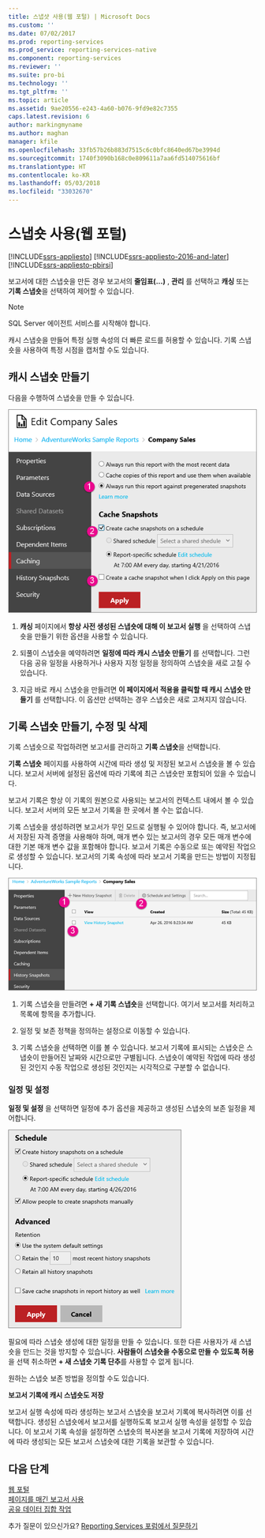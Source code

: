 ```yaml
---
title: 스냅샷 사용(웹 포털) | Microsoft Docs
ms.custom: ''
ms.date: 07/02/2017
ms.prod: reporting-services
ms.prod_service: reporting-services-native
ms.component: reporting-services
ms.reviewer: ''
ms.suite: pro-bi
ms.technology: ''
ms.tgt_pltfrm: ''
ms.topic: article
ms.assetid: 9ae20556-e243-4a60-b076-9fd9e82c7355
caps.latest.revision: 6
author: markingmyname
ms.author: maghan
manager: kfile
ms.openlocfilehash: 33fb57b26b883d7515c6c0bfc8640ed67be3994d
ms.sourcegitcommit: 1740f3090b168c0e809611a7aa6fd514075616bf
ms.translationtype: HT
ms.contentlocale: ko-KR
ms.lasthandoff: 05/03/2018
ms.locfileid: "33032670"
---
```

# <a name="working-with-snapshots-web-portal"></a>스냅숏 사용(웹 포털)

[!INCLUDE[ssrs-appliesto](../includes/ssrs-appliesto.md)] [!INCLUDE[ssrs-appliesto-2016-and-later](../includes/ssrs-appliesto-2016-and-later.md)] [!INCLUDE[ssrs-appliesto-pbirsi](../includes/ssrs-appliesto-pbirs.md)]

보고서에 대한 스냅숏을 만든 경우 보고서의 **줄임표(...)** , **관리** 를 선택하고 **캐싱** 또는 **기록 스냅숏**을 선택하여 제어할 수 있습니다.  
  
> [!NOTE]
> SQL Server 에이전트 서비스를 시작해야 합니다.  
   
캐시 스냅숏을 만들어 특정 실행 속성의 더 빠른 로드를 허용할 수 있습니다. 기록 스냅숏을 사용하여 특정 시점을 캡처할 수도 있습니다.  
  
## <a name="creating-a-cache-snapshot"></a>캐시 스냅숏 만들기  
  
다음을 수행하여 스냅숏을 만들 수 있습니다.  
  
![ssRSWebPortal-report-caching4](../reporting-services/media/ssrswebportal-report-caching4.png)  
  
1.  **캐싱** 페이지에서 **항상 사전 생성된 스냅숏에 대해 이 보고서 실행** 을 선택하여 스냅숏을 만들기 위한 옵션을 사용할 수 있습니다.  
  
2.  되풀이 스냅숏을 예약하려면 **일정에 따라 캐시 스냅숏 만들기** 를 선택합니다. 그런 다음 공유 일정을 사용하거나 사용자 지정 일정을 정의하여 스냅숏을 새로 고칠 수 있습니다.  
  
3.  지금 바로 캐시 스냅숏을 만들려면 **이 페이지에서 적용을 클릭할 때 캐시 스냅숏 만들기** 를 선택합니다. 이 옵션만 선택하는 경우 스냅숏은 새로 고쳐지지 않습니다.  
  
## <a name="create-modify-and-delete-history-snapshots"></a>기록 스냅숏 만들기, 수정 및 삭제  
  
기록 스냅숏으로 작업하려면 보고서를 관리하고 **기록 스냅숏**을 선택합니다.  
  
**기록 스냅숏** 페이지를 사용하여 시간에 따라 생성 및 저장된 보고서 스냅숏을 볼 수 있습니다. 보고서 서버에 설정된 옵션에 따라 기록에 최근 스냅숏만 포함되어 있을 수 있습니다.  
  
보고서 기록은 항상 이 기록의 원본으로 사용되는 보고서의 컨텍스트 내에서 볼 수 있습니다. 보고서 서버의 모든 보고서 기록을 한 곳에서 볼 수는 없습니다.  
  
기록 스냅숏을 생성하려면 보고서가 무인 모드로 실행될 수 있어야 합니다. 즉, 보고서에서 저장된 자격 증명을 사용해야 하며, 매개 변수 있는 보고서의 경우 모든 매개 변수에 대한 기본 매개 변수 값을 포함해야 합니다. 보고서 기록은 수동으로 또는 예약된 작업으로 생성할 수 있습니다. 보고서의 기록 속성에 따라 보고서 기록을 만드는 방법이 지정됩니다.  
  
![ssRSWebPortal-historysnapshots1](../reporting-services/media/ssrswebportal-historysnapshots1.png)  
   
1.  기록 스냅숏을 만들려면 **+ 새 기록 스냅숏**을 선택합니다. 여기서 보고서를 처리하고 목록에 항목을 추가합니다.  
  
2.  일정 및 보존 정책을 정의하는 설정으로 이동할 수 있습니다.  
  
3.  기록 스냅숏을 선택하면 이를 볼 수 있습니다. 보고서 기록에 표시되는 스냅숏은 스냅숏이 만들어진 날짜와 시간으로만 구별됩니다. 스냅숏이 예약된 작업에 따라 생성된 것인지 수동 작업으로 생성된 것인지는 시각적으로 구분할 수 없습니다.  
  
### <a name="schedule-and-settings"></a>일정 및 설정  
  
**일정 및 설정** 을 선택하면 일정에 추가 옵션을 제공하고 생성된 스냅숏의 보존 일정을 제어합니다.  
  
![ssRSWebPortal-historysnapshots2](../reporting-services/media/ssrswebportal-historysnapshots2.png)  
   
필요에 따라 스냅숏 생성에 대한 일정을 만들 수 있습니다. 또한 다른 사용자가 새 스냅숏을 만드는 것을 방지할 수 있습니다. **사람들이 스냅숏을 수동으로 만들 수 있도록 허용** 을 선택 취소하면 **+ 새 스냅숏 기록 단추**를 사용할 수 없게 됩니다.  
  
원하는 스냅숏 보존 방법을 정의할 수도 있습니다.  
  
**보고서 기록에 캐시 스냅숏도 저장**  
  
보고서 실행 속성에 따라 생성하는 보고서 스냅숏을 보고서 기록에 복사하려면 이를 선택합니다. 생성된 스냅숏에서 보고서를 실행하도록 보고서 실행 속성을 설정할 수 있습니다. 이 보고서 기록 속성을 설정하면 스냅숏의 복사본을 보고서 기록에 저장하여 시간에 따라 생성되는 모든 보고서 스냅숏에 대한 기록을 보관할 수 있습니다.

## <a name="next-steps"></a>다음 단계

[웹 포털](../reporting-services/web-portal-ssrs-native-mode.md)  
[페이지를 매긴 보고서 사용](working-with-paginated-reports-web-portal.md)  
[공유 데이터 집합 작업](../reporting-services/work-with-shared-datasets-web-portal.md)

추가 질문이 있으신가요? [Reporting Services 포럼에서 질문하기](http://go.microsoft.com/fwlink/?LinkId=620231)
